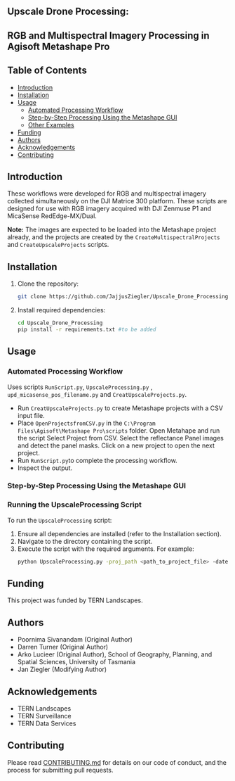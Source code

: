 ## Upscale Drone Processing: 
## RGB and Multispectral Imagery Processing in Agisoft Metashape Pro

## Table of Contents
- [Introduction](#introduction)
- [Installation](#installation)
- [Usage](#usage)
  - [Automated Processing Workflow](#automated-processing-workflow)
  - [Step-by-Step Processing Using the Metashape GUI](#step-by-step-processing-using-the-metashape-gui)
  - [Other Examples](#other-examples)
- [Funding](#funding)
- [Authors](#authors)
- [Acknowledgements](#acknowledgements)
- [Contributing](#contributing)

## Introduction
These workflows were developed for RGB and multispectral imagery collected simultaneously on the DJI Matrice 300 platform. These scripts are designed for use with RGB imagery acquired with DJI Zenmuse P1 and MicaSense RedEdge-MX/Dual.

**Note:** The images are expected to be loaded into the Metashape project already, and the projects are created by the `CreateMultispectralProjects` and `CreateUpscaleProjects` scripts.

## Installation
1. Clone the repository:
   ```bash
   git clone https://github.com/JajjusZiegler/Upscale_Drone_Processing.git
   ```
2. Install required dependencies:
   ```bash
   cd Upscale_Drone_Processing
   pip install -r requirements.txt #to be added
   ```

## Usage

### Automated Processing Workflow
Uses scripts `RunScript.py`, `UpscaleProcessing.py` , `upd_micasense_pos_filename.py` and `CreatUpscaleProjects.py`. 
- Run `CreatUpscaleProjects.py` to create Metashape projects with a CSV input file.
- Place `OpenProjectsfromCSV.py` in the `C:\Program Files\Agisoft\Metashape Pro\scripts` folder. Open Metahape and run the script Select Project from CSV. Select the reflectance Panel images and detect the panel masks. Click on a new project to open the next project.
- Run `RunScript.py`to complete the processing workflow.
- Inspect the output.

### Step-by-Step Processing Using the Metashape GUI


### Running the UpscaleProcessing Script
To run the `UpscaleProcessing` script:
1. Ensure all dependencies are installed (refer to the Installation section).
2. Navigate to the directory containing the script.
3. Execute the script with the required arguments. For example:
   ```bash
   python UpscaleProcessing.py -proj_path <path_to_project_file> -date <YYYYMMDD> -site <site_name> -crs <EPSG_code>
   ```



## Funding
This project was funded by TERN Landscapes.

## Authors
- Poornima Sivanandam (Original Author)
- Darren Turner (Original Author)
- Arko Lucieer (Original Author), School of Geography, Planning, and Spatial Sciences, University of Tasmania
- Jan Ziegler (Modifying Author)

## Acknowledgements
- TERN Landscapes
- TERN Surveillance
- TERN Data Services

## Contributing
Please read [CONTRIBUTING.md](CONTRIBUTING.md) for details on our code of conduct, and the process for submitting pull requests.
